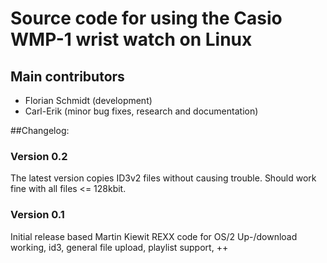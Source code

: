 # Source code for using the Casio WMP-1 wrist watch on Linux

## Main contributors
- Florian Schmidt (development)
- Carl-Erik (minor bug fixes, research and documentation)

##Changelog:

### Version 0.2 
The latest version copies ID3v2 files without causing trouble. Should work fine with all files <= 128kbit.

### Version 0.1
Initial release based Martin Kiewit REXX code for OS/2
Up-/download working, id3, general file upload, playlist support, ++
